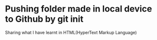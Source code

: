 # Pushing folder made in local device to Github by git init

Sharing what I have learnt in HTML(HyperText Markup Language)


